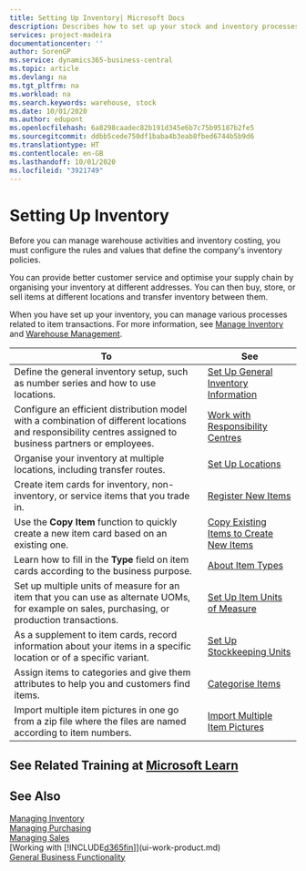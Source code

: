 ```yaml
---
title: Setting Up Inventory| Microsoft Docs
description: Describes how to set up your stock and inventory processes, including transfer routes and locations, such as warehouses.
services: project-madeira
documentationcenter: ''
author: SorenGP
ms.service: dynamics365-business-central
ms.topic: article
ms.devlang: na
ms.tgt_pltfrm: na
ms.workload: na
ms.search.keywords: warehouse, stock
ms.date: 10/01/2020
ms.author: edupont
ms.openlocfilehash: 6a8298caadec82b191d345e6b7c75b95187b2fe5
ms.sourcegitcommit: ddbb5cede750df1baba4b3eab8fbed6744b5b9d6
ms.translationtype: HT
ms.contentlocale: en-GB
ms.lasthandoff: 10/01/2020
ms.locfileid: "3921749"
---
```

# <a name="setting-up-inventory"></a>Setting Up Inventory
Before you can manage warehouse activities and inventory costing, you must configure the rules and values that define the company's inventory policies.

You can provide better customer service and optimise your supply chain by organising your inventory at different addresses. You can then buy, store, or sell items at different locations and transfer inventory between them.

When you have set up your inventory, you can manage various processes related to item transactions. For more information, see [Manage Inventory](inventory-manage-inventory.md) and [Warehouse Management](warehouse-manage-warehouse.md).

| To | See |
| --- | --- |
| Define the general inventory setup, such as number series and how to use locations. |[Set Up General Inventory Information](inventory-how-setup-general.md) |
|Configure an efficient distribution model with a combination of different locations and responsibility centres assigned to business partners or employees.|[Work with Responsibility Centres](inventory-responsibility-centers.md)|
| Organise your inventory at multiple locations, including transfer routes. |[Set Up Locations](inventory-how-register-new-items.md) |
| Create item cards for inventory, non-inventory, or service items that you trade in. |[Register New Items](inventory-how-register-new-items.md) |
|Use the **Copy Item** function to quickly create a new item card based on an existing one.|[Copy Existing Items to Create New Items](inventory-how-copy-items.md)|
|Learn how to fill in the **Type** field on item cards according to the business purpose.|[About Item Types](inventory-about-item-types.md)|
|Set up multiple units of measure for an item that you can use as alternate UOMs, for example on sales, purchasing, or production transactions.|[Set Up Item Units of Measure](inventory-how-setup-units-of-measure.md)|
|As a supplement to item cards, record information about your items in a specific location or of a specific variant.|[Set Up Stockkeeping Units](inventory-how-to-set-up-stockkeeping-units.md)|
| Assign items to categories and give them attributes to help you and customers find items. |[Categorise Items](inventory-how-categorize-items.md) |
|Import multiple item pictures in one go from a zip file where the files are named according to item numbers.|[Import Multiple Item Pictures](inventory-how-import-item-pictures.md)|

## <a name="see-related-training-at-microsoft-learn"></a>See Related Training at [Microsoft Learn](/learn/modules/trade-get-started-dynamics-365-business-central/)

## <a name="see-also"></a>See Also
[Managing Inventory](inventory-manage-inventory.md)  
[Managing Purchasing](purchasing-manage-purchasing.md)  
[Managing Sales](sales-manage-sales.md)    
[Working with [!INCLUDE[d365fin](includes/d365fin_md.md)]](ui-work-product.md)  
[General Business Functionality](ui-across-business-areas.md)
